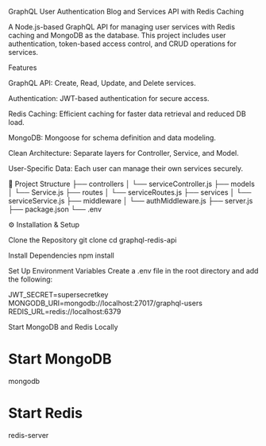 GraphQL User Authentication Blog and Services API with Redis Caching

A Node.js-based GraphQL API for managing user services with Redis caching and MongoDB as the database. This project includes user authentication, token-based access control, and CRUD operations for services.

Features

GraphQL API: Create, Read, Update, and Delete services.

Authentication: JWT-based authentication for secure access.

Redis Caching: Efficient caching for faster data retrieval and reduced DB load.

MongoDB: Mongoose for schema definition and data modeling.

Clean Architecture: Separate layers for Controller, Service, and Model.

User-Specific Data: Each user can manage their own services securely.

📂 Project Structure
├── controllers
│   └── serviceController.js
├── models
│   └── Service.js
├── routes
│   └── serviceRoutes.js
├── services
│   └── serviceService.js
├── middleware
│   └── authMiddleware.js
├── server.js
├── package.json
└── .env

⚙️ Installation & Setup

Clone the Repository
git clone <repository-url>
cd graphql-redis-api

Install Dependencies
npm install

Set Up Environment Variables
Create a .env file in the root directory and add the following:

JWT_SECRET=supersecretkey
MONGODB_URI=mongodb://localhost:27017/graphql-users
REDIS_URL=redis://localhost:6379

Start MongoDB and Redis Locally

# Start MongoDB
mongodb

# Start Redis
redis-server
